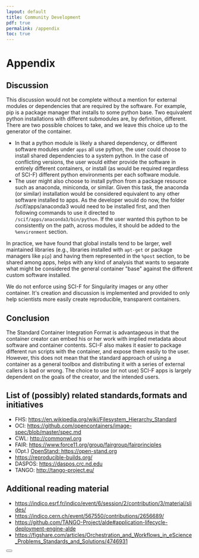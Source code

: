 ```yaml
---
layout: default
title: Community Development
pdf: true
permalink: /appendix
toc: true
---
```


# Appendix

## Discussion
This discussion would not be complete without a mention for external modules or dependencies that are required by the software. For example, pip is a package manager that installs to some python base. Two equivalent python installations with different submodules are, by definition, different. There are two possible choices to take, and we leave this choice up to the generator of the container.

 - In that a python module is likely a shared dependency, or different software modules under `apps` all use python, the user could choose to install shared dependencies to a system python. In the case of conflicting versions, the user would either provide the software in entirely different containers, or install (as would be required regardless of SCI-F) different python environments per each software module.
- The user might also choose to install python from a package resource such as anaconda, miniconda, or similar. Given this task, the anaconda (or similar) installation would be considered equivalent to any other software installed to apps. As the developer would do now, the folder /scif/apps/anaconda3 would need to be installed first, and then following commands to use it directed to `/scif/apps/anaconda3/bin/python`. If the user wanted this python to be consistently on the path, across modules, it should be added to the `%environment` section.

In practice, we have found that global installs tend to be larger, well maintained libraries (e.g., libraries installed with `apt-get` or package managers like `pip`) and having them represented in the `%post` section, to be shared among apps, helps with any kind of analysis that wants to separate what might be considered the general container "base" against the different custom software installed.

We do not enforce using SCI-F for Singularity images or any other container. It's creation and discussion is implemented and provided to only help scientists more easily create reproducible, transparent containers.


## Conclusion
The Standard Container Integration Format is advantageous in that the container creator can embed his or her work with implied metadata about software and container contents. SCI-F also makes it easier to package different run scripts with the container, and expose them easily to the user. However, this does not mean that the standard approach of using a container as a general toolbox and distributing it with a series of external callers is bad or wrong. The choice to use (or not use) SCI-F apps is largely dependent on the goals of the creator, and the intended users.


## List of (possibly) related standards,formats and initiatives

 - FHS: <a href="https://en.wikipedia.org/wiki/Filesystem_Hierarchy_Standard" target="_blank">https://en.wikipedia.org/wiki/Filesystem_Hierarchy_Standard</a>
 - OCI: <a href="https://github.com/opencontainers/image-spec/blob/master/spec.md" target="_blank">https://github.com/opencontainers/image-spec/blob/master/spec.md</a>
 - CWL: <a href="http://commonwl.org" target="_blank">http://commonwl.org</a>
 - FAIR: <a href="https://www.force11.org/group/fairgroup/fairprinciples" target="_blank">https://www.force11.org/group/fairgroup/fairprinciples</a>
 - (Opt.) <a href="OpenStand: https://open-stand.org" target="_blank">OpenStand: https://open-stand.org</a>
 - <a href="https://reproducible-builds.org/" target="_blank">https://reproducible-builds.org/</a>
 - DASPOS: <a href="https://daspos.crc.nd.edu<" target="_blank">https://daspos.crc.nd.edu</a>
 - TANGO: <a href="http://tango-project.eu/" target="_blank">http://tango-project.eu/</a>

## Additional reading material

 - <a href="https://indico.esrf.fr/indico/event/6/session/2/contribution/3/material/slides/" target="_blank">https://indico.esrf.fr/indico/event/6/session/2/contribution/3/material/slides/</a>
 - <a href="https://indico.cern.ch/event/567550/contributions/2656689/" target="_blank">https://indico.cern.ch/event/567550/contributions/2656689/</a>
 - <a href="https://github.com/TANGO-Project/alde#application-lifecycle-deployment-engine-alde" target="_blank">https://github.com/TANGO-Project/alde#application-lifecycle-deployment-engine-alde</a>
 - <a href="https://figshare.com/articles/Orchestration_and_Workflows_in_eScience_Problems_Standards_and_Solutions/4746931" target="_blank">https://figshare.com/articles/Orchestration_and_Workflows_in_eScience_Problems_Standards_and_Solutions/4746931</a>

<div>
    <a href="/SCI-F/community.html"><button class="previous-button btn btn-primary"><i class="fa fa-chevron-left"></i> </button></a>
</div><br>

